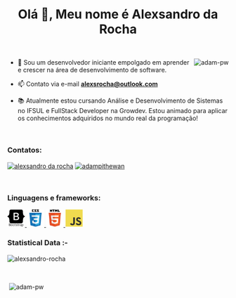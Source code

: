 <h1 align="center">Olá 👋, Meu nome é Alexsandro da Rocha</h1>

<br>

<p><img align="right" src="https://github.com/Adam-pw/Adam-pw/blob/main/animation_500_kxa883sd.gif" alt="adam-pw" /></p>


- 🌱 Sou um desenvolvedor iniciante empolgado em aprender e crescer na área de desenvolvimento de software.

- 📫 Contato via e-mail **alexsrocha@outlook.com**

- :books: Atualmente estou cursando Análise e Desenvolvimento de Sistemas no IFSUL e FullStack Developer na Growdev. Estou animado para aplicar os conhecimentos adquiridos no mundo real da programação!

<br>

<h3 align="left">Contatos:</h3>
<p align="left">
  <a href="https://www.linkedin.com/in/alexsandrodarocha/" target="blank"><img align="center"
      src="https://raw.githubusercontent.com/rahuldkjain/github-profile-readme-generator/master/src/images/icons/Social/linked-in-alt.svg"
      alt="alexsandro da rocha" height="30" width="40" /></a>
 <a href="https://wa.me/5551997410251" target="blank"><img align="center"
      src="https://raw.githubusercontent.com/rahuldkjain/github-profile-readme-generator/master/src/images/icons/Social/whatsapp.svg"
      alt="adampithewan" height="30" width="40" /></a>
</p>

<br>

<h3 align="left">Linguagens e frameworks:</h3>
<p align="left"> <a href="https://getbootstrap.com" target="_blank" rel="noreferrer">
    <img src="https://raw.githubusercontent.com/devicons/devicon/master/icons/bootstrap/bootstrap-plain-wordmark.svg"
      alt="bootstrap" width="40" height="40" /> </a> <a href="https://www.w3schools.com/cpp/" target="_blank" rel="noreferrer">
    </a> <a href="https://www.w3schools.com/css/" target="_blank"
    rel="noreferrer"> <img
      src="https://raw.githubusercontent.com/devicons/devicon/master/icons/css3/css3-original-wordmark.svg" alt="css3"
      width="40" height="40" /> </a> <a href="https://www.w3.org/html/" target="_blank" rel="noreferrer"> <img
      src="https://raw.githubusercontent.com/devicons/devicon/master/icons/html5/html5-original-wordmark.svg"
      alt="html5" width="40" height="40" /> </a> <a href="https://www.adobe.com/in/products/illustrator.html"
    target="_blank" rel="noreferrer"> <a href="https://developer.mozilla.org/en-US/docs/Web/JavaScript" target="_blank"
    rel="noreferrer"> <img
      src="https://raw.githubusercontent.com/devicons/devicon/master/icons/javascript/javascript-original.svg"
      alt="javascript" width="40" height="40" /> </a>
      



<h3>Statistical Data :-</h3>
<p><img align="center"
    src="https://github-readme-stats.vercel.app/api/top-langs?username=alexsandrodarocha&show_icons=true&locale=en&bg_color=0d1117&text_color=ffffff&layout=compact"
    alt="alexsandro-rocha" 
    bg_color=#808080/></p>

<br>

<p>&nbsp;<img align="center" src="https://github-readme-stats.vercel.app/api?username=alexsandrodarocha&show_icons=true&locale=en&bg_color=0d1117&text_color=ffffff&repo=convoychat"
    alt="adam-pw" /></p>

      
